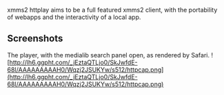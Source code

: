 xmms2 httplay aims to be a full featured xmms2 client, with the portability of webapps and the interactivity of a local app.


## Screenshots ##
The player, with the medialib search panel open, as rendered by Safari.
![http://lh6.ggpht.com/_jEztaQTLjo0/SkJwfdE-68I/AAAAAAAAAH0/Wqzj2JSUKYw/s512/httpcap.png](http://lh6.ggpht.com/_jEztaQTLjo0/SkJwfdE-68I/AAAAAAAAAH0/Wqzj2JSUKYw/s512/httpcap.png)